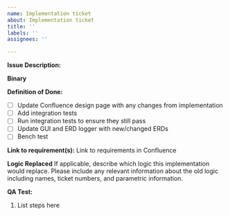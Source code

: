 ```yaml
---
name: Implementation ticket
about: Implementation ticket
title: ''
labels: ''
assignees: ''

---
```


**Issue Description:**

**Binary**

**Definition of Done:**
- [ ] Update Confluence design page with any changes from implementation
- [ ] Add integration tests
- [ ] Run integration tests to ensure they still pass
- [ ] Update GUI and ERD logger with new/changed ERDs
- [ ] Bench test

**Link to requirement(s):**
Link to requirements in Confluence <add link here>

**Logic Replaced**
If applicable, describe which logic this implementation would replace. Please include any relevant information about the old logic including names, ticket numbers, and parametric information.

**QA Test:**
1. List steps here
